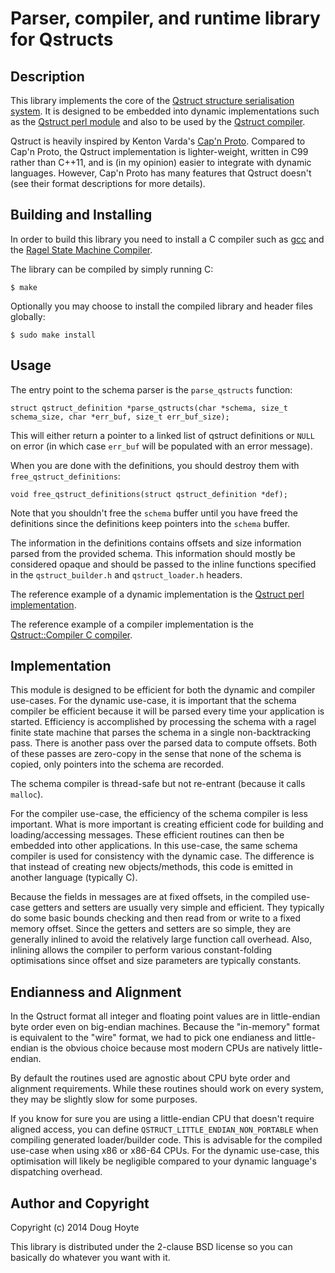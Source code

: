 Parser, compiler, and runtime library for Qstructs
==================================================

Description
-----------

This library implements the core of the [Qstruct structure serialisation system](https://github.com/hoytech/Qstruct). It is designed to be embedded into dynamic implementations such as the [Qstruct perl module](https://metacpan.org/pod/Qstruct) and also to be used by the [Qstruct compiler](https://metacpan.org/pod/Qstruct::Compiler).

Qstruct is heavily inspired by Kenton Varda's [Cap'n Proto](http://kentonv.github.io/capnproto/). Compared to Cap'n Proto, the Qstruct implementation is lighter-weight, written in C99 rather than C++11, and is (in my opinion) easier to integrate with dynamic languages. However, Cap'n Proto has many features that Qstruct doesn't (see their format descriptions for more details).


Building and Installing
-----------------------

In order to build this library you need to install a C compiler such as [gcc](http://gcc.gnu.org) and the [Ragel State Machine Compiler](http://www.complang.org/ragel/).

The library can be compiled by simply running C<make>:

    $ make

Optionally you may choose to install the compiled library and header files globally:

    $ sudo make install


Usage
-----

The entry point to the schema parser is the `parse_qstructs` function:

    struct qstruct_definition *parse_qstructs(char *schema, size_t schema_size, char *err_buf, size_t err_buf_size);

This will either return a pointer to a linked list of qstruct definitions or `NULL` on error (in which case `err_buf` will be populated with an error message).

When you are done with the definitions, you should destroy them with `free_qstruct_definitions`:

    void free_qstruct_definitions(struct qstruct_definition *def);

Note that you shouldn't free the `schema` buffer until you have freed the definitions since the definitions keep pointers into the `schema` buffer.

The information in the definitions contains offsets and size information parsed from the provided schema. This information should mostly be considered opaque and should be passed to the inline functions specified in the `qstruct_builder.h` and `qstruct_loader.h` headers.

The reference example of a dynamic implementation is the [Qstruct perl implementation](https://github.com/hoytech/Qstruct).

The reference example of a compiler implementation is the [Qstruct::Compiler C compiler](https://metacpan.org/module/Qstruct::Compiler).


Implementation
--------------

This module is designed to be efficient for both the dynamic and compiler use-cases. For the dynamic use-case, it is important that the schema compiler be efficient because it will be parsed every time your application is started. Efficiency is accomplished by processing the schema with a ragel finite state machine that parses the schema in a single non-backtracking pass. There is another pass over the parsed data to compute offsets. Both of these passes are zero-copy in the sense that none of the schema is copied, only pointers into the schema are recorded.

The schema compiler is thread-safe but not re-entrant (because it calls `malloc`).

For the compiler use-case, the efficiency of the schema compiler is less important. What is more important is creating efficient code for building and loading/accessing messages. These efficient routines can then be embedded into other applications. In this use-case, the same schema compiler is used for consistency with the dynamic case. The difference is that instead of creating new objects/methods, this code is emitted in another language (typically C).

Because the fields in messages are at fixed offsets, in the compiled use-case getters and setters are usually very simple and efficient. They typically do some basic bounds checking and then read from or write to a fixed memory offset. Since the getters and setters are so simple, they are generally inlined to avoid the relatively large function call overhead. Also, inlining allows the compiler to perform various constant-folding optimisations since offset and size parameters are typically constants.


Endianness and Alignment
------------------------

In the Qstruct format all integer and floating point values are in little-endian byte order even on big-endian machines. Because the "in-memory" format is equivalent to the "wire" format, we had to pick one endianess and little-endian is the obvious choice because most modern CPUs are natively little-endian.

By default the routines used are agnostic about CPU byte order and alignment requirements. While these routines should work on every system, they may be slightly slow for some purposes.

If you know for sure you are using a little-endian CPU that doesn't require aligned access, you can define `QSTRUCT_LITTLE_ENDIAN_NON_PORTABLE` when compiling generated loader/builder code. This is advisable for the compiled use-case when using x86 or x86-64 CPUs. For the dynamic use-case, this optimisation will likely be negligible compared to your dynamic language's dispatching overhead.



Author and Copyright
--------------------

Copyright (c) 2014 Doug Hoyte

This library is distributed under the 2-clause BSD license so you can basically do whatever you want with it.
